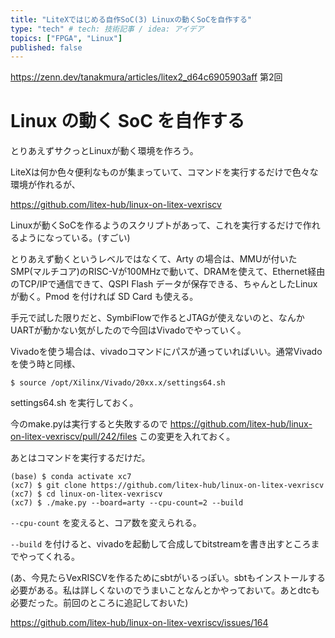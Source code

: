```yaml
---
title: "LiteXではじめる自作SoC(3) Linuxの動くSoCを自作する"
type: "tech" # tech: 技術記事 / idea: アイデア
topics: ["FPGA", "Linux"]
published: false
---
```


https://zenn.dev/tanakmura/articles/litex2_d64c6905903aff 第2回

# Linux の動く SoC を自作する
とりあえずサクっとLinuxが動く環境を作ろう。

LiteXは何か色々便利なものが集まっていて、コマンドを実行するだけで色々な環境が作れるが、

https://github.com/litex-hub/linux-on-litex-vexriscv

Linuxが動くSoCを作るようのスクリプトがあって、これを実行するだけで作れるようになっている。(すごい)

とりあえず動くというレベルではなくて、Arty の場合は、MMUが付いたSMP(マルチコア)のRISC-Vが100MHzで動いて、DRAMを使えて、Ethernet経由のTCP/IPで通信できて、QSPI Flash データが保存できる、ちゃんとしたLinuxが動く。Pmod を付ければ SD Card も使える。


手元で試した限りだと、SymbiFlowで作るとJTAGが使えないのと、なんかUARTが動かない気がしたので今回はVivadoでやっていく。

Vivadoを使う場合は、vivadoコマンドにパスが通っていればいい。通常Vivadoを使う時と同様、

    $ source /opt/Xilinx/Vivado/20xx.x/settings64.sh
    
settings64.sh を実行しておく。


今のmake.pyは実行すると失敗するので https://github.com/litex-hub/linux-on-litex-vexriscv/pull/242/files この変更を入れておく。


あとはコマンドを実行するだけだ。

    (base) $ conda activate xc7
    (xc7) $ git clone https://github.com/litex-hub/linux-on-litex-vexriscv
    (xc7) $ cd linux-on-litex-vexriscv
    (xc7) $ ./make.py --board=arty --cpu-count=2 --build

`--cpu-count` を変えると、コア数を変えられる。

`--build` を付けると、vivadoを起動して合成してbitstreamを書き出すところまでやってくれる。


(あ、今見たらVexRISCVを作るためにsbtがいるっぽい。sbtもインストールする必要がある。私は詳しくないのでうまいことなんとかやっておいて。あとdtcも必要だった。前回のところに追記しておいた)


https://github.com/litex-hub/linux-on-litex-vexriscv/issues/164
